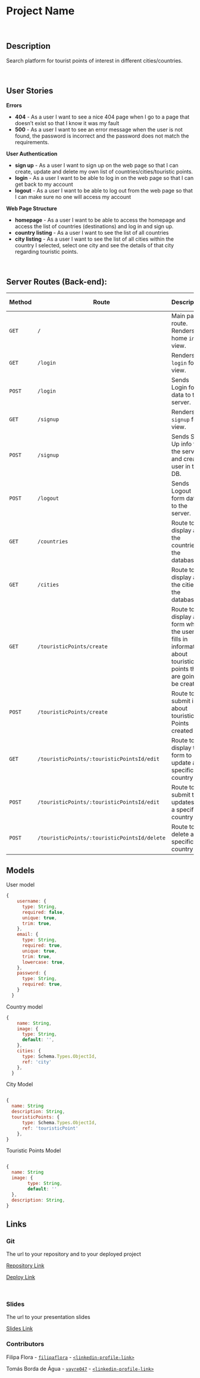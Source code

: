 # Project Name

<br>



## Description

Search platform for tourist points of interest in different cities/countries.



<br>

## User Stories

**Errors**
- **404** - As a user I want to see a nice 404 page when I go to a page that doesn’t exist so that I know it was my fault
- **500** - As a user I want to see an error message when the user is not found, the password is incorrect and the password does not match the requirements. 

**User Authentication**

- **sign up** - As a user I want to sign up on the web page so that I can create, update and delete my own list of countries/cities/touristic points.
- **login** - As a user I want to be able to log in on the web page so that I can get back to my account
- **logout** - As a user I want to be able to log out from the web page so that I can make sure no one will access my account

**Web Page Structure**
- **homepage** - As a user I want to be able to access the homepage and access the list of countries (destinations) and log in and sign up. 
- **country listing** - As a user I want to see the list of all countries
- **city listing** - As a user I want to see the list of all cities within the country I selected, select one city and see the details of that city regarding touristic points.

<br>



## Server Routes (Back-end):



| **Method** | **Route**                          | **Description**                                              | Request  - Body                                                       |
| ---------- | ---------------------------------- | ------------------------------------------------------------ | --------------------------------------------------------------------- |
| `GET`      | `/`                                | Main page route.  Renders home `index` view.                 |                                                                       |
| `GET`      | `/login`                           | Renders `login` form view.                                   |                                                                       |
| `POST`     | `/login`                           | Sends Login form data to the server.                         | { email, password }                                                   |
| `GET`      | `/signup`                          | Renders `signup` form view.                                  |                                                                       |
| `POST`     | `/signup`                          | Sends Sign Up info to the server and creates user in the DB. | {  email, password  }                                                 |
| `POST`     | `/logout`                          | Sends Logout form data to the server.                        |                                                                       |
| `GET`      | `/countries`                       | Route to display all the countries in the database           |                                                                       |
| `GET`      | `/cities`                          | Route to display all the cities in the database              |                                                                       |
| `GET`      | `/touristicPoints/create`          | Route to display a form where the user fills in information about touristic points that are going to be created |                    |
| `POST`     | `/touristicPoints/create`          | Route to submit info about touristic Points created          | { name, image, description, {cities} }                                |
| `GET`      | `/touristicPoints/:touristicPointsId/edit` | Route to display the form to update a specific country|                                                                      |
| `POST`     | `/touristicPoints/:touristicPointsId/edit` | Route to submit the updates of a specific country    | { name, image, description, {cities} }                                |
| `POST`     | `/touristicPoints/:touristicPointsId/delete`| Route to delete a specific country                  | { name, image, description, {cities} }                                |




## Models

User model

```javascript
{
    username: {
      type: String,
      required: false,
      unique: true,
      trim: true,
    },
    email: {
      type: String,
      required: true,
      unique: true,
      trim: true,
      lowercase: true,
    },
    password: {
      type: String,
      required: true,
    }
  }

```



Country model

```javascript
{
    name: String,
    image: {
      type: String,
      default: '',
    },
    cities: {
      type: Schema.Types.ObjectId,
      ref: 'city'
    },
  }

```

City Model

```javascript

{
  name: String
  description: String,
  touristicPoints: {
      type: Schema.Types.ObjectId,
      ref: 'touristicPoint'
    },
}

```

Touristic Points Model

```javascript

{
  name: String
  image: {
        type: String,
        default: ''
  },
  description: String,
}

```



## Links



### Git

The url to your repository and to your deployed project

[Repository Link]()

[Deploy Link]()



<br>



### Slides

The url to your presentation slides

[Slides Link]()

### Contributors
Filipa Flora - [`filipaflora`](https://github.com/filipaflora) - [`<linkedin-profile-link>`](https://www.linkedin.com/in/ana-filipa-flora-ribeiro)

Tomás Borda de Água - [`vayre047`](https://github.com/vayre047) - [`<linkedin-profile-link>`](https://www.linkedin.com/in/tom%C3%A1s-borda-de-%C3%A1gua-806473144/)
